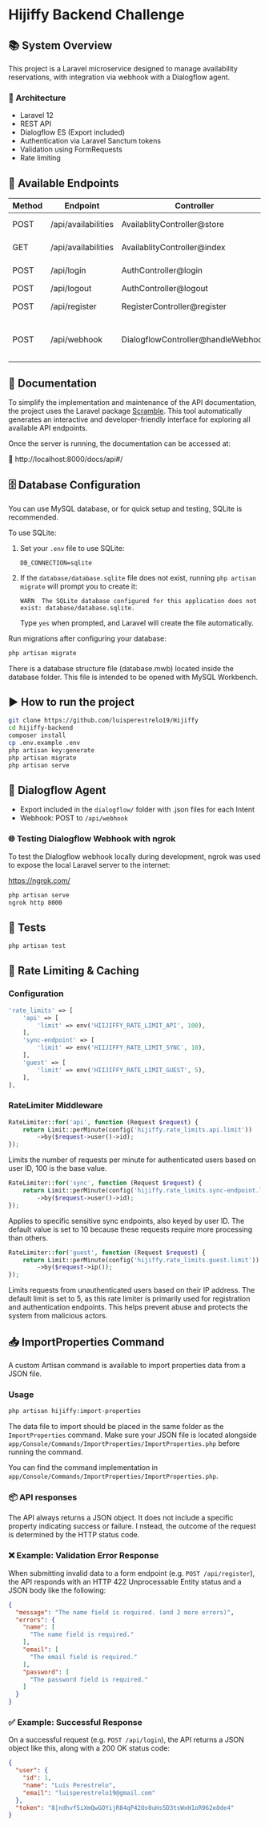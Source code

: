 # Hijiffy Backend Challenge

## 📚 System Overview

This project is a Laravel microservice designed to manage availability reservations, with integration via webhook with a Dialogflow agent.

### 🧱 Architecture

- Laravel 12
- REST API
- Dialogflow ES (Export included)
- Authentication via Laravel Sanctum tokens
- Validation using FormRequests
- Rate limiting

## 🚀 Available Endpoints

| Method     | Endpoint            | Controller                        | Description                                |
|------------|---------------------|------------------------------------|--------------------------------------------|
| POST       | /api/availabilities | AvailablityController@store        | Create new availability                    |
| GET        | /api/availabilities | AvailablityController@index        | List availabilities                        |
| POST       | /api/login          | AuthController@login               | Authenticate user                          |
| POST       | /api/logout         | AuthController@logout              | Logout user                                |
| POST       | /api/register       | RegisterController@register        | Register new user                          |
| POST       | /api/webhook        | DialogflowController@handleWebhook | Receive requests from Dialogflow           |

## 📄 Documentation

To simplify the implementation and maintenance of the API documentation, the project uses the Laravel package [Scramble](https://scramble.dedoc.co/). This tool automatically generates an interactive and developer-friendly interface for exploring all available API endpoints.

Once the server is running, the documentation can be accessed at:

🔗 http://localhost:8000/docs/api#/


## 🗄️ Database Configuration

You can use MySQL database, or for quick setup and testing, SQLite is recommended.

To use SQLite:

1. Set your `.env` file to use SQLite:
    ```
    DB_CONNECTION=sqlite
    ```

2. If the `database/database.sqlite` file does not exist, running `php artisan migrate` will prompt you to create it:
    ```
    WARN  The SQLite database configured for this application does not exist: database/database.sqlite.
    ```

    Type `yes` when prompted, and Laravel will create the file automatically.

Run migrations after configuring your database:
```bash
php artisan migrate
```

There is a database structure file (database.mwb) located inside the database folder. This file is intended to be opened with MySQL Workbench.
## ▶️ How to run the project

```bash
git clone https://github.com/luisperestrelo19/Hijiffy
cd hijiffy-backend
composer install
cp .env.example .env
php artisan key:generate
php artisan migrate
php artisan serve
```

## 🤖 Dialogflow Agent

- Export included in the `dialogflow/` folder with .json files for each Intent
- Webhook: POST to `/api/webhook`


### 🌐 Testing Dialogflow Webhook with ngrok

To test the Dialogflow webhook locally during development, ngrok was used to expose the local Laravel server to the internet:

https://ngrok.com/

```bash
php artisan serve
ngrok http 8000
```

## 🧪 Tests

```bash
php artisan test
```

## 🚦 Rate Limiting & Caching

### Configuration
```php
'rate_limits' => [
    'api' => [
        'limit' => env('HIIJIFFY_RATE_LIMIT_API', 100),
    ],
    'sync-endpoint' => [
        'limit' => env('HIIJIFFY_RATE_LIMIT_SYNC', 10),
    ],
    'guest' => [
        'limit' => env('HIIJIFFY_RATE_LIMIT_GUEST', 5),
    ],
],
```

### RateLimiter Middleware
```php
RateLimiter::for('api', function (Request $request) {
    return Limit::perMinute(config('hijiffy.rate_limits.api.limit'))
        ->by($request->user()->id);
});
```
Limits the number of requests per minute for authenticated users based on user ID, 100 is the base value.

```php
RateLimiter::for('sync', function (Request $request) {
    return Limit::perMinute(config('hijiffy.rate_limits.sync-endpoint.limit'))
        ->by($request->user()->id);
});
```
Applies to specific sensitive sync endpoints, also keyed by user ID. The default value is set to 10 because these requests require more processing than others.

```php
RateLimiter::for('guest', function (Request $request) {
    return Limit::perMinute(config('hijiffy.rate_limits.guest.limit'))
        ->by($request->ip());
});
```
Limits requests from unauthenticated users based on their IP address. The default limit is set to 5, as this rate limiter is primarily used for registration and authentication endpoints. This helps prevent abuse and protects the system from malicious actors.

## 📥 ImportProperties Command

A custom Artisan command is available to import properties data from a JSON file.

### Usage
```bash
php artisan hijiffy:import-properties
```
The data file to import should be placed in the same folder as the `ImportProperties` command. Make sure your JSON file is located alongside `app/Console/Commands/ImportProperties/ImportProperties.php` before running the command.

You can find the command implementation in `app/Console/Commands/ImportProperties/ImportProperties.php`.


### 📦 API responses

The API always returns a JSON object. It does not include a specific property indicating success or failure. I
nstead, the outcome of the request is determined by the HTTP status code.

### ❌ Example: Validation Error Response

When submitting invalid data to a form endpoint (e.g. `POST /api/register`), the API responds with an HTTP 422 Unprocessable Entity status and a JSON body like the following:

```json
{
  "message": "The name field is required. (and 2 more errors)",
  "errors": {
    "name": [
      "The name field is required."
    ],
    "email": [
      "The email field is required."
    ],
    "password": [
      "The password field is required."
    ]
  }
}
```
### ✅ Example: Successful Response

On a successful request (e.g. `POST /api/login`), the API returns a JSON object like this, along with a 200 OK status code:

```json
{
  "user": {
    "id": 1,
    "name": "Luís Perestrelo",
    "email": "luisperestrelo19@gmail.com"
  },
  "token": "8|ndhvf5iXmQwGOYijR84qP42Os0uHs5D3tsWxH1oR962e8de4"
}
```
